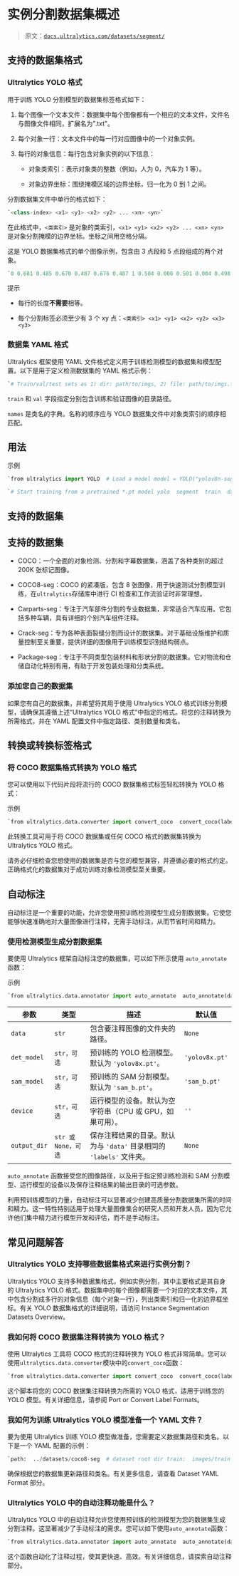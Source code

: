 # 实例分割数据集概述

> 原文：[`docs.ultralytics.com/datasets/segment/`](https://docs.ultralytics.com/datasets/segment/)

## 支持的数据集格式

### Ultralytics YOLO 格式

用于训练 YOLO 分割模型的数据集标签格式如下：

1.  每个图像一个文本文件：数据集中每个图像都有一个相应的文本文件，文件名与图像文件相同，扩展名为".txt"。

1.  每个对象一行：文本文件中的每一行对应图像中的一个对象实例。

1.  每行的对象信息：每行包含对象实例的以下信息：

    +   对象类索引：表示对象类的整数（例如，人为 0，汽车为 1 等）。

    +   对象边界坐标：围绕掩模区域的边界坐标，归一化为 0 到 1 之间。

分割数据集文件中单行的格式如下：

```py
`<class-index> <x1> <y1> <x2> <y2> ... <xn> <yn>` 
```

在此格式中，`<类索引>` 是对象的类索引，`<x1> <y1> <x2> <y2> ... <xn> <yn>` 是对象分割掩模的边界坐标。坐标之间用空格分隔。

这是 YOLO 数据集格式的单个图像示例，包含由 3 点段和 5 点段组成的两个对象。

```py
`0 0.681 0.485 0.670 0.487 0.676 0.487 1 0.504 0.000 0.501 0.004 0.498 0.004 0.493 0.010 0.492 0.0104` 
```

提示

+   每行的长度**不需要**相等。

+   每个分割标签必须至少有 3 个 xy 点：`<类索引> <x1> <y1> <x2> <y2> <x3> <y3>`

### 数据集 YAML 格式

Ultralytics 框架使用 YAML 文件格式定义用于训练检测模型的数据集和模型配置。以下是用于定义检测数据集的 YAML 格式示例：

```py
`# Train/val/test sets as 1) dir: path/to/imgs, 2) file: path/to/imgs.txt, or 3) list: [path/to/imgs1, path/to/imgs2, ..] path:  ../datasets/coco8-seg  # dataset root dir train:  images/train  # train images (relative to 'path') 4 images val:  images/val  # val images (relative to 'path') 4 images test:  # test images (optional)  # Classes (80 COCO classes) names:   0:  person   1:  bicycle   2:  car   # ...   77:  teddy bear   78:  hair drier   79:  toothbrush` 
```

`train` 和 `val` 字段指定分别包含训练和验证图像的目录路径。

`names` 是类名的字典。名称的顺序应与 YOLO 数据集文件中对象类索引的顺序相匹配。

## 用法

示例

```py
`from ultralytics import YOLO  # Load a model model = YOLO("yolov8n-seg.pt")  # load a pretrained model (recommended for training)  # Train the model results = model.train(data="coco8-seg.yaml", epochs=100, imgsz=640)` 
```

```py
`# Start training from a pretrained *.pt model yolo  segment  train  data=coco8-seg.yaml  model=yolov8n-seg.pt  epochs=100  imgsz=640` 
```

## 支持的数据集

## 支持的数据集

+   COCO：一个全面的对象检测、分割和字幕数据集，涵盖了各种类别的超过 200K 张标记图像。

+   COCO8-seg：COCO 的紧凑版，包含 8 张图像，用于快速测试分割模型训练，在`ultralytics`存储库中进行 CI 检查和工作流验证时非常理想。

+   Carparts-seg：专注于汽车部件分割的专业数据集，非常适合汽车应用。它包括多种车辆，具有详细的个别汽车组件注释。

+   Crack-seg：专为各种表面裂缝分割而设计的数据集。对于基础设施维护和质量控制至关重要，提供详细的图像用于训练模型识别结构弱点。

+   Package-seg：专注于不同类型包装材料和形状分割的数据集。它对物流和仓储自动化特别有用，有助于开发包装处理和分类系统。

### 添加您自己的数据集

如果您有自己的数据集，并希望将其用于使用 Ultralytics YOLO 格式训练分割模型，请确保其遵循上述“Ultralytics YOLO 格式”中指定的格式。将您的注释转换为所需格式，并在 YAML 配置文件中指定路径、类别数量和类名。

## 转换或转换标签格式

### 将 COCO 数据集格式转换为 YOLO 格式

您可以使用以下代码片段将流行的 COCO 数据集格式标签轻松转换为 YOLO 格式：

示例

```py
`from ultralytics.data.converter import convert_coco  convert_coco(labels_dir="path/to/coco/annotations/", use_segments=True)` 
```

此转换工具可用于将 COCO 数据集或任何 COCO 格式的数据集转换为 Ultralytics YOLO 格式。

请务必仔细检查您想使用的数据集是否与您的模型兼容，并遵循必要的格式约定。正确格式化的数据集对于成功训练对象检测模型至关重要。

## 自动标注

自动标注是一个重要的功能，允许您使用预训练检测模型生成分割数据集。它使您能够快速准确地对大量图像进行注释，无需手动标注，从而节省时间和精力。

### 使用检测模型生成分割数据集

要使用 Ultralytics 框架自动标注您的数据集，可以如下所示使用 `auto_annotate` 函数：

示例

```py
`from ultralytics.data.annotator import auto_annotate  auto_annotate(data="path/to/images", det_model="yolov8x.pt", sam_model="sam_b.pt")` 
```

| 参数 | 类型 | 描述 | 默认值 |
| --- | --- | --- | --- |
| `data` | `str` | 包含要注释图像的文件夹的路径。 | `None` |
| `det_model` | `str，可选` | 预训练的 YOLO 检测模型。默认为 `'yolov8x.pt'`。 | `'yolov8x.pt'` |
| `sam_model` | `str，可选` | 预训练的 SAM 分割模型。默认为 `'sam_b.pt'`。 | `'sam_b.pt'` |
| `device` | `str，可选` | 运行模型的设备。默认为空字符串（CPU 或 GPU，如果可用）。 | `''` |
| `output_dir` | `str 或 None，可选` | 保存注释结果的目录。默认为与 `'data'` 目录相同的 `'labels'` 文件夹。 | `None` |

`auto_annotate` 函数接受您的图像路径，以及用于指定预训练检测和 SAM 分割模型、运行模型的设备以及保存注释结果的输出目录的可选参数。

利用预训练模型的力量，自动标注可以显著减少创建高质量分割数据集所需的时间和精力。这一特性特别适用于处理大量图像集合的研究人员和开发人员，因为它允许他们集中精力进行模型开发和评估，而不是手动标注。

## 常见问题解答

### Ultralytics YOLO 支持哪些数据集格式来进行实例分割？

Ultralytics YOLO 支持多种数据集格式，例如实例分割，其中主要格式是其自身的 Ultralytics YOLO 格式。数据集中的每个图像都需要一个对应的文本文件，其中包含分割成多行的对象信息（每个对象一行），列出类索引和归一化的边界框坐标。有关 YOLO 数据集格式的详细说明，请访问 Instance Segmentation Datasets Overview。

### 我如何将 COCO 数据集注释转换为 YOLO 格式？

使用 Ultralytics 工具将 COCO 格式的注释转换为 YOLO 格式非常简单。您可以使用`ultralytics.data.converter`模块中的`convert_coco`函数：

```py
`from ultralytics.data.converter import convert_coco  convert_coco(labels_dir="path/to/coco/annotations/", use_segments=True)` 
```

这个脚本将您的 COCO 数据集注释转换为所需的 YOLO 格式，适用于训练您的 YOLO 模型。有关详细信息，请参阅 Port or Convert Label Formats。

### 我如何为训练 Ultralytics YOLO 模型准备一个 YAML 文件？

要为使用 Ultralytics 训练 YOLO 模型做准备，您需要定义数据集路径和类名。以下是一个 YAML 配置的示例：

```py
`path:  ../datasets/coco8-seg  # dataset root dir train:  images/train  # train images (relative to 'path')  val:  images/val  # val images (relative to 'path')   names:   0:  person   1:  bicycle   2:  car   # ...` 
```

确保根据您的数据集更新路径和类名。有关更多信息，请查看 Dataset YAML Format 部分。

### Ultralytics YOLO 中的自动注释功能是什么？

Ultralytics YOLO 中的自动注释允许您使用预训练的检测模型为您的数据集生成分割注释。这显著减少了手动标注的需求。您可以如下使用`auto_annotate`函数：

```py
`from ultralytics.data.annotator import auto_annotate  auto_annotate(data="path/to/images", det_model="yolov8x.pt", sam_model="sam_b.pt")` 
```

这个函数自动化了注释过程，使其更快速、高效。有关详细信息，请探索自动注释部分。
